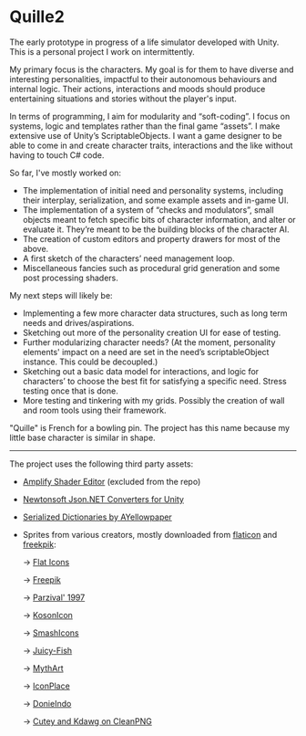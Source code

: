 # Quille2
 
The early prototype in progress of a life simulator developed with Unity.
This is a personal project I work on intermittently.

My primary focus is the characters. My goal is for them to have diverse and interesting personalities, impactful to their autonomous behaviours and internal logic. Their actions, interactions and moods should produce entertaining situations and stories without the player's input.

In terms of programming, I aim for modularity and “soft-coding”. I focus on systems, logic and templates rather than the final game “assets”. I make extensive use of Unity’s ScriptableObjects. I want a game designer to be able to come in and create character traits, interactions and the like without having to touch C# code.

So far, I've mostly worked on:
- The implementation of initial need and personality systems, including their interplay, serialization, and some example assets and in-game UI.
- The implementation of a system of “checks and modulators”, small objects meant to fetch specific bits of character information, and alter or evaluate it. They’re meant to be the building blocks of the character AI.
- The creation of custom editors and property drawers for most of the above.
- A first sketch of the characters’ need management loop.
- Miscellaneous fancies such as procedural grid generation and some post processing shaders.

My next steps will likely be:
- Implementing a few more character data structures, such as long term needs and drives/aspirations.
- Sketching out more of the personality creation UI for ease of testing.
- Further modularizing character needs? (At the moment, personality elements' impact on a need are set in the need’s scriptableObject instance. This could be decoupled.)
- Sketching out a basic data model for interactions, and logic for characters’ to choose the best fit for satisfying a specific need. Stress testing once that is done.
- More testing and tinkering with my grids. Possibly the creation of wall and room tools using their framework. 


"Quille" is French for a bowling pin. The project has this name because my little base character is similar in shape.



---




The project uses the following third party assets:
- [Amplify Shader Editor](https://amplify.pt/unity/amplify-shader-editor) (excluded from the repo)
- [Newtonsoft Json.NET Converters for Unity](https://github.com/applejag/Newtonsoft.Json-for-Unity.Converters)
- [Serialized Dictionaries by AYellowpaper](https://github.com/ayellowpaper/SerializedDictionary)
- Sprites from various creators, mostly downloaded from [flaticon](https://www.flaticon.com/) and [freekpik](https://www.freepik.com/):

  -> [Flat Icons](https://www.flaticon.com/authors/flat-icons)

  -> [Freepik](https://www.flaticon.com/authors/freepik)

  -> [Parzival' 1997](https://www.flaticon.com/authors/parzival-1997)

  -> [KosonIcon](https://www.flaticon.com/authors/kosonicon)
  
  -> [SmashIcons](https://www.flaticon.com/authors/smashicons)

  -> [Juicy-Fish](https://www.flaticon.com/authors/juicy-fish)

  -> [MythArt](https://www.freepik.com/author/user24791284/icons)

  -> [IconPlace](https://www.freepik.com/author/iconplace/icons)
  
  -> [DonieIndo](https://www.shutterstock.com/g/donieindo)

  -> [Cutey and Kdawg on CleanPNG](https://www.cleanpng.com/)
